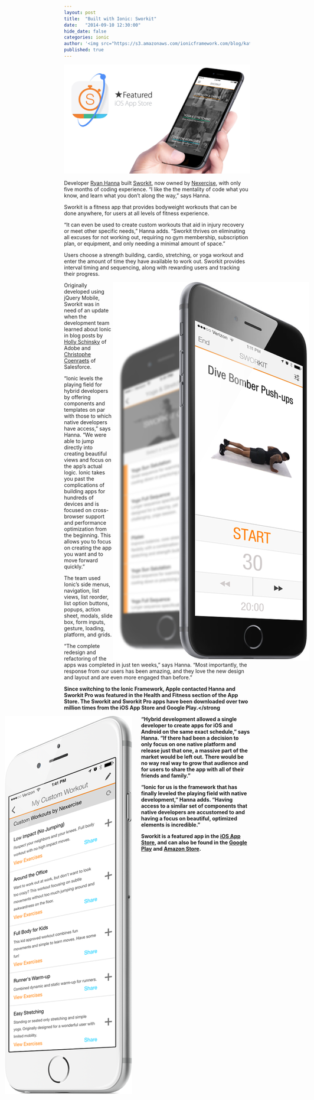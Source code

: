 ```yaml
---
layout: post
title:  "Built with Ionic: Sworkit"
date:   "2014-09-10 12:30:00"
hide_date: false
categories: ionic
author: '<img src="https://s3.amazonaws.com/ionicframework.com/blog/katie-md.jpg" class="author-icon">Katie'
published: true
---
```


<img class="showcase-image" src="/img/blog/sworkit-header.jpg">

Developer [Ryan Hanna](https://twitter.com/heryandotus) built [Sworkit](http://sworkit.com/), now owned by [Nexercise](http://www.nexercise.com/), with only five months of coding experience. “I like the the mentality of code what you know, and learn what you don’t along the way,” says Hanna.  

Sworkit is a fitness app that provides bodyweight workouts that can be done anywhere, for users at all levels of fitness experience. 

<!-- more -->

“It can even be used to create custom workouts that aid in injury recovery or meet other specific needs,” Hanna adds. “Sworkit thrives on eliminating all excuses for not working out, requiring no gym membership, subscription plan, or equipment, and only needing a minimal amount of space.” 

Users choose a strength building, cardio, stretching, or yoga workout and enter the amount of time they have available to work out. Sworkit provides interval timing and sequencing, along with rewarding users and tracking their progress.

<div style="float: right; margin-right: -160px;">
  <a href="http://ionicframework.com/img/blog/sworkit-preview-right.png"><img src="/img/blog/sworkit-preview-right.png"></a>
</div>

Originally developed using jQuery Mobile, Sworkit was in need of an update when the development team learned about Ionic in blog posts by [Holly Schinsky](https://twitter.com/devgirlfl) of Adobe and [Christophe Coenraets](https://twitter.com/ccoenraets) of Salesforce.

“Ionic levels the playing field for hybrid developers by offering components and templates on par with those to which native developers have access,” says Hanna. “We were able to jump directly into creating beautiful views and focus on the app’s actual logic. Ionic takes you past the complications of building apps for hundreds of devices and is focused on cross-browser support and performance optimization from the beginning. This allows you to focus on creating the app you want and to move forward quickly.”

The team used Ionic’s side menus, navigation, list views, list reorder, list option buttons, popups, action sheet, modals, slide box, form inputs, gesture, loading, platform, and grids.

“The complete redesign and refactoring of the apps was completed in just ten weeks,” says Hanna. “Most importantly, the response from our users has been amazing, and they love the new design and layout and are even more engaged than before.”

<strong>Since switching to the Ionic Framework, Apple contacted Hanna and Sworkit Pro was featured in the Health and Fitness section of the App Store. The Sworkit and Sworkit Pro apps have been downloaded over two million times from the iOS App Store and Google Play.</strong
>

<div style="float: left; margin-left: -160px; padding-right: 25px;">
  <a href="http://ionicframework.com/img/blog/sworkit-preview-leftt.png"><img src="/img/blog/sworkit-preview-left.png"></a>
</div>

“Hybrid development allowed a single developer to create apps for iOS and Android on the same exact schedule,” says Hanna. “If there had been a decision to only focus on one native platform and release just that one, a massive part of the market would be left out. There would be no way real way to grow that audience and for users to share the app with all of their friends and family.”

“Ionic for us is the framework that has finally leveled the playing field with native development,” Hanna adds. “Having access to a similar set of components that native developers are accustomed to and having a focus on beautiful, optimized elements is incredible.” 

Sworkit is a featured app in the [iOS App Store](https://itunes.apple.com/us/app/sworkit-daily-circuit-training/id527219710?mt=8&ign-mpt=uo%3D4), and can also be found in the [Google Play](https://play.google.com/store/apps/details?id=sworkitapp.sworkit.com) and [Amazon Store](http://www.amazon.com/gp/product/B00GWYAC4W/ref=Sworkit-Circuit-Training-Workouts).
